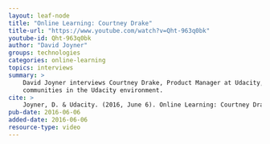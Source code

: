 ```yaml
---
layout: leaf-node
title: "Online Learning: Courtney Drake"
title-url: "https://www.youtube.com/watch?v=Qht-963q0bk"
youtube-id: Qht-963q0bk
author: "David Joyner"
groups: technologies
categories: online-learning
topics: interviews
summary: >
    David Joyner interviews Courtney Drake, Product Manager at Udacity, about building
    communities in the Udacity environment.
cite: >
    Joyner, D. & Udacity. (2016, June 6). Online Learning: Courtney Drake Interview. Retrieved from https://www.youtube.com/watch?v=Qht-963q0bk
pub-date: 2016-06-06
added-date: 2016-06-06
resource-type: video
---
```

